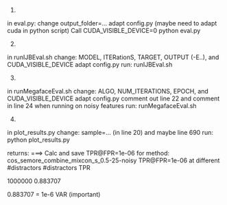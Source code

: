 1. 
in eval.py: change output_folder=...
adapt config.py
(maybe need to adapt cuda in python script)
Call CUDA_VISIBLE_DEVICE=0 python eval.py

2.
in runIJBEval.sh
change: MODEL, ITERationS, TARGET, OUTPUT (-E..), and CUDA_VISIBLE_DEVICE
adapt config.py
run: runIJBEval.sh

3. 
in runMegafaceEval.sh
change: ALGO, NUM_ITERATIONS, EPOCH, and CUDA_VISIBLE_DEVICE
adapt config.py
comment out line 22 and comment in line 24 when running on noisy features
run: runMegafaceEval.sh

4.
in plot_results.py
change: sample=... (in line 20) and maybe line 690
run: python plot_results.py

returns:
===> Calc and save TPR@FPR=1e-06 for method: cos_semore_combine_mixcon_s_0.5-25-noisy
TPR@FPR=1e-06 at different #distractors
#distractors  TPR

1000000 0.883707

0.883707 = 1e-6 VAR (important)

